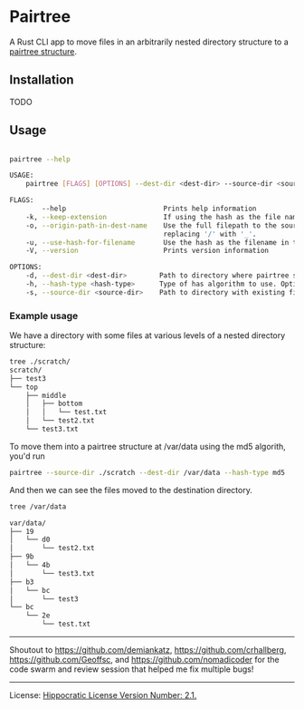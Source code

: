 # Pairtree

A Rust CLI app to move files in an arbitrarily nested directory structure to a [pairtree structure](https://confluence.ucop.edu/display/Curation/PairTree?preview=/14254128/16973838/PairtreeSpec.pdf).


## Installation

TODO

## Usage

```bash

pairtree --help

USAGE:
    pairtree [FLAGS] [OPTIONS] --dest-dir <dest-dir> --source-dir <source-dir>

FLAGS:
        --help                        Prints help information
    -k, --keep-extension              If using the hash as the file name, retain the original file extension.
    -o, --origin-path-in-dest-name    Use the full filepath to the source file as the name of the destination file,
                                      replacing '/' with '_'.
    -u, --use-hash-for-filename       Use the hash as the filename in the destination directory.
    -V, --version                     Prints version information

OPTIONS:
    -d, --dest-dir <dest-dir>        Path to directory where pairtree structure will be created.
    -h, --hash-type <hash-type>      Type of has algorithm to use. Options: md5, sha1, blake3. [default: blake3]
    -s, --source-dir <source-dir>    Path to directory with existing files to be moved.

```

### Example usage

We have a directory with some files at various levels of a nested directory structure:

```bash
tree ./scratch/
scratch/
├── test3
└── top
    ├── middle
    │   ├── bottom
    │   │   └── test.txt
    │   └── test2.txt
    └── test3.txt
```

To move them into a pairtree structure at /var/data using the md5 algorith, you'd run
```bash
pairtree --source-dir ./scratch --dest-dir /var/data --hash-type md5 
```

And then we can see the files moved to the destination directory.

```bash
tree /var/data

var/data/
├── 19
│   └── d0
│       └── test2.txt
├── 9b
│   └── 4b
│       └── test3.txt
├── b3
│   └── bc
│       └── test3
└── bc
    └── 2e
        └── test.txt
```

------

Shoutout to https://github.com/demiankatz, https://github.com/crhallberg, https://github.com/Geoffsc, and https://github.com/nomadicoder for the code swarm and review session that helped me fix multiple bugs!

------
License: [Hippocratic License Version Number: 2.1.](license.md)
